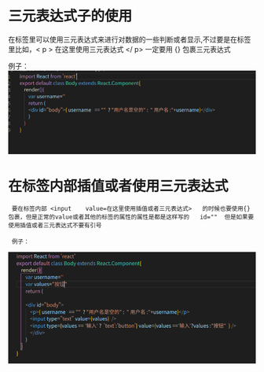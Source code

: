 #  三元表达式子的使用
   在标签里可以使用三元表达式来进行对数据的一些判断或者显示,不过要是在标签里比如，< p > 在这里使用三元表达式   </ p>  一定要用  {}   包裹三元表达式

   例子：
   <img src="./img/12.png">

  #  在标签内部插值或者使用三元表达式
     要在标签内部 <input    value=在这里使用插值或者三元表达式>   的时候也要使用{}  包裹，但是正常的value或者其他的标签的属性的属性是都是这样写的   id=""  但是如果要使用插值或者三元表达式不要有引号

     例子：
   <img src="./img/13.png">